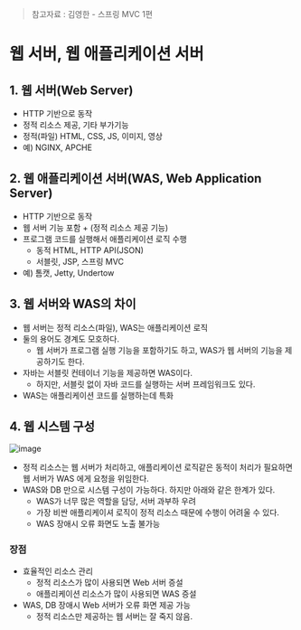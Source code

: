 > 참고자료 : 김영한 - 스프링 MVC 1편

# 웹 서버, 웹 애플리케이션 서버

## 1. 웹 서버(Web Server)

- HTTP 기반으로 동작
- 정적 리소스 제공, 기타 부가기능
- 정적(파일) HTML, CSS, JS, 이미지, 영상
- 예) NGINX, APCHE

## 2. 웹 애플리케이션 서버(WAS, Web Application Server)

- HTTP 기반으로 동작
- 웹 서버 기능 포함 + (정적 리소스 제공 기능)
- 프로그램 코드를 실행해서 애플리케이션 로직 수행
  - 동적 HTML, HTTP API(JSON)
  - 서블릿, JSP, 스프링 MVC
- 예) 톰캣, Jetty, Undertow

## 3. 웹 서버와 WAS의 차이

- 웹 서버는 정적 리소스(파일), WAS는 애플리케이션 로직
- 둘의 용어도 경계도 모호하다.
  - 웹 서버가 프로그램 실행 기능을 포함하기도 하고, WAS가 웹 서버의 기능을 제공하기도 한다.
- 자바는 서블릿 컨테이너 기능을 제공하면 WAS이다.
  - 하지만, 서블릿 없이 자바 코드를 실행하는 서버 프레임워크도 있다.
- WAS는 애플리케이션 코드를 실행하는데 특화

## 4. 웹 시스템 구성

![image](https://user-images.githubusercontent.com/87891581/148025065-0830c2ff-6298-425a-964a-66015785b9f5.png)

- 정적 리소스는 웹 서버가 처리하고, 애플리케이션 로직같은 동적이 처리가 필요하면 웹 서버가 WAS 에게 요청을 위임한다.
- WAS와 DB 만으로 시스템 구성이 가능하다. 하지만 아래와 같은 한계가 있다.
  - WAS가 너무 많은 역할을 담당, 서버 과부하 우려
  - 가장 비싼 애플리케이셔 로직이 정적 리소스 때문에 수행이 어려울 수 있다.
  - WAS 장애시 오류 화면도 노출 불가능

### 장점

- 효율적인 리소스 관리
  - 정적 리소스가 많이 사용되면 Web 서버 증설
  - 애플리케이션 리소스가 많이 사용되면 WAS 증설
- WAS, DB 장애시 Web 서버가 오류 화면 제공 가능
  - 정적 리소스만 제공하는 웹 서버는 잘 죽지 않음.